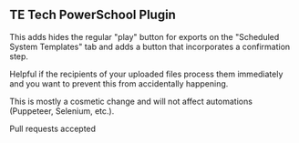 ## TE Tech PowerSchool Plugin

This adds hides the regular "play" button for exports on the "Scheduled System Templates" tab and adds a button that incorporates a confirmation step.

Helpful if the recipients of your uploaded files process them immediately and you want to prevent this from accidentally happening.

This is mostly a cosmetic change and will not affect automations (Puppeteer, Selenium, etc.).

Pull requests accepted